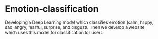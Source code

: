 # Emotion-classification
Developing a Deep Learning model which classifies emotion (calm, happy, sad, angry, fearful, surprise, and disgust). Then we develop a website which uses this model for classification for users. 
